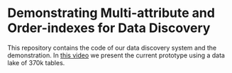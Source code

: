 # Demonstrating Multi-attribute and Order-indexes for Data Discovery

This repository contains the code of our data discovery system and the demonstration.
In [this video](https://youtu.be/QolRJh7c47o) we present the current prototype using a data lake of 370k tables.
